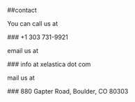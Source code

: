 ##contact
<br>
<p>You can call us at</p>
### +1 303 731-9921
<br>
<p>email us at</p>
### info at xelastica dot com
<br>
<p>mail us at</p>
### 880 Gapter Road, Boulder, CO 80303
